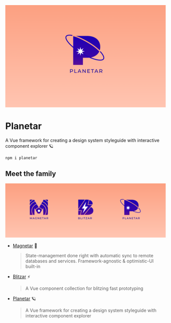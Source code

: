 ![hero](media/planetar-hero.png?raw=true)

# Planetar

A Vue framework for creating a design system styleguide with interactive component explorer 🪐

```sh
npm i planetar
```

## Meet the family

![](media/familar-hero.png?raw=true)

- [Magnetar](https://github.com/cycraft/magnetar) 🌟
  > State-management done right with automatic sync to remote databases and services. Framework-agnostic & optimistic-UI built-in
- [Blitzar](https://github.com/cycraft/blitzar) ⚡️
  > A Vue component collection for blitzing fast prototyping
- [Planetar](https://github.com/cycraft/planetar) 🪐
  > A Vue framework for creating a design system styleguide with interactive component explorer
